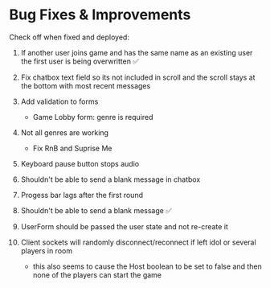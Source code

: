 # Bug Fixes & Improvements

Check off when fixed and deployed:

1. If another user joins game and has the same name as an existing user the first user is being overwritten ✅

2. Fix chatbox text field so its not included in scroll and the scroll stays at the bottom with most recent messages

3. Add validation to forms

   - Game Lobby form: genre is required

4. Not all genres are working

   - Fix RnB and Suprise Me

5. Keyboard pause button stops audio

6. Shouldn't be able to send a blank message in chatbox

7. Progess bar lags after the first round
8. Shouldn't be able to send a blank message ✅

9. UserForm should be passed the user state and not re-create it

10. Client sockets will randomly disconnect/reconnect if left idol or several players in room
    - this also seems to cause the Host boolean to be set to false and then none of the players can start the game
